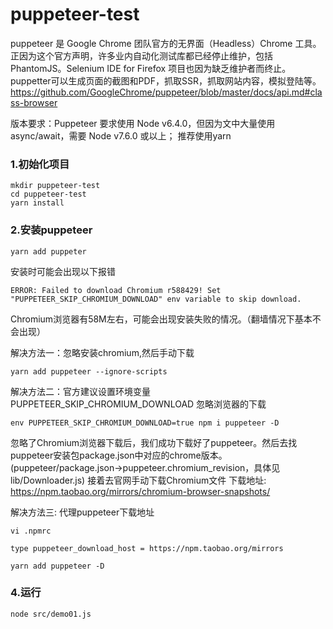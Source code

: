 # puppeteer-test
puppeteer 是 Google Chrome 团队官方的无界面（Headless）Chrome 工具。正因为这个官方声明，许多业内自动化测试库都已经停止维护，包括 PhantomJS。Selenium IDE for Firefox 项目也因为缺乏维护者而终止。
puppetter可以生成页面的截图和PDF，抓取SSR，抓取网站内容，模拟登陆等。
https://github.com/GoogleChrome/puppeteer/blob/master/docs/api.md#class-browser


版本要求：Puppeteer 要求使用 Node v6.4.0，但因为文中大量使用 async/await，需要 Node v7.6.0 或以上； 推荐使用yarn

### 1.初始化项目
```
mkdir puppeteer-test
cd puppeteer-test
yarn install
```

### 2.安装puppeteer
```
yarn add puppeter
```

安装时可能会出现以下报错
```
ERROR: Failed to download Chromium r588429! Set "PUPPETEER_SKIP_CHROMIUM_DOWNLOAD" env variable to skip download.
```
Chromium浏览器有58M左右，可能会出现安装失败的情况。（翻墙情况下基本不会出现）

解决方法一：忽略安装chromium,然后手动下载
```
yarn add puppeteer --ignore-scripts
```

解决方法二：官方建议设置环境变量 PUPPETEER_SKIP_CHROMIUM_DOWNLOAD 忽略浏览器的下载
```
env PUPPETEER_SKIP_CHROMIUM_DOWNLOAD=true npm i puppeteer -D
```

忽略了Chromium浏览器下载后，我们成功下载好了puppeteer。然后去找puppeteer安装包package.json中对应的chrome版本。
(puppeteer/package.json->puppeteer.chromium_revision，具体见lib/Downloader.js)
接着去官网手动下载Chromium文件
下载地址: https://npm.taobao.org/mirrors/chromium-browser-snapshots/

解决方法三: 代理puppeteer下载地址
```
vi .npmrc

type puppeteer_download_host = https://npm.taobao.org/mirrors

yarn add puppeteer -D
```

### 4.运行
```
node src/demo01.js
```


